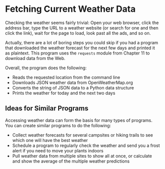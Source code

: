 # Fetching Current Weather Data

Checking the weather seems fairly trivial: Open your web browser, click the address bar, type the URL to a weather website (or search for one and then click the link), wait for the page to load, look past all the ads, and so on.

Actually, there are a lot of boring steps you could skip if you had a program that downloaded the weather forecast for the next few days and printed it as plaintext. This program uses the `requests` module from Chapter 11 to download data from the Web.

Overall, the program does the following:
- Reads the requested location from the command line
- Downloads JSON weather data from OpenWeatherMap.org
- Converts the string of JSON data to a Python data structure
- Prints the weather for today and the next two days

Ideas for Similar Programs
-
Accessing weather data can form the basis for many types of programs. You can create similar programs to do the following:
- Collect weather forecasts for several campsites or hiking trails to see which one will have the best weather
- Schedule a program to regularly check the weather and send you a frost alert if you need to move your plants indoors
- Pull weather data from multiple sites to show all at once, or calculate and show the average of the multiple weather predictions
